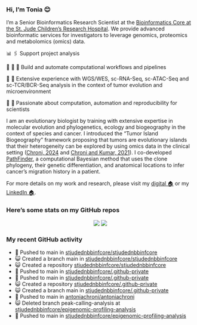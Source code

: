 
### Hi, I’m Tonia 😊

I’m a Senior Bioinformatics Research Scientist at the [Bioinformatics
Core at the St. Jude Children’s Research
Hospital](https://www.stjude.org/research/departments/developmental-neurobiology/shared-resources/bioinformatic-core.html).
We provide advanced bioinformatic services for investigators to leverage
genomics, proteomics and metabolomics (omics) data.

📊 🖇️ Support project analysis

:rocket: :construction: :construction_worker: Build and automate
computational workflows and pipelines

🧬 💪 Extensive experience with WGS/WES, sc-RNA-Seq, sc-ATAC-Seq and
sc-TCR/BCR-Seq analysis in the context of tumor evolution and
microenvironment

:bug: :construction_worker: Passionate about computation, automation and
reproducibility for scientists

I am an evolutionary biologist by training with extensive expertise in
molecular evolution and phylogenetics, ecology and biogeography in the
context of species and cancer. I introduced the “Tumor Island
Biogeography” framework proposing that tumors are evolutionary islands
that their heterogeneity can be explored by using omics data in the
clinical setting ([Chroni,
2024](https://www.taylorfrancis.com/chapters/edit/10.1201/9781003307921-10/tumor-island-biogeography-antonia-chroni)
and [Chroni and Kumar, 2021](https://doi.org/10.1093/gbe/evab276)). I
co-developed [PathFinder](https://github.com/SayakaMiura/PathFinder), a
computational Bayesian method that uses the clone phylogeny, their
genetic differentiation, and anatomical locations to infer cancer’s
migration history in a patient.

For more details on my work and research, please visit my [digital
🏠](https://antoniachroni.github.io/) or my [LinkedIn
🏠](https://www.linkedin.com/in/antonia-chroni-ba1a8514b/).

### Here’s some stats on my GitHub repos

<p align="center">
<img src="https://github-readme-stats.vercel.app/api?username=AntoniaChroni&show_icons=true&theme=dracula">
<img src="https://github-readme-stats.vercel.app/api/top-langs/?username=AntoniaChroni&show=html,css,jupyter%20notebook&layout=compact">
</p>

### My recent GitHub activity

- 📨 Pushed to main in
  [stjudednbbinfcore/stjudednbbinfcore](https://github.com/stjudednbbinfcore/stjudednbbinfcore)
- 😺 Created a branch main in
  [stjudednbbinfcore/stjudednbbinfcore](https://github.com/stjudednbbinfcore/stjudednbbinfcore)
- 😺 Created a repository
  [stjudednbbinfcore/stjudednbbinfcore](https://github.com/stjudednbbinfcore/stjudednbbinfcore)
- 📨 Pushed to main in
  [stjudednbbinfcore/.github-private](https://github.com/stjudednbbinfcore/.github-private)
- 📨 Pushed to main in
  [stjudednbbinfcore/.github-private](https://github.com/stjudednbbinfcore/.github-private)
- 😺 Created a repository
  [stjudednbbinfcore/.github-private](https://github.com/stjudednbbinfcore/.github-private)
- 😺 Created a branch main in
  [stjudednbbinfcore/.github-private](https://github.com/stjudednbbinfcore/.github-private)
- 📨 Pushed to main in
  [antoniachroni/antoniachroni](https://github.com/antoniachroni/antoniachroni)
- 😺 Deleted branch peak-calling-analysis at
  [stjudednbbinfcore/epigenomic-profiling-analysis](https://github.com/stjudednbbinfcore/epigenomic-profiling-analysis)
- 📨 Pushed to main in
  [stjudednbbinfcore/epigenomic-profiling-analysis](https://github.com/stjudednbbinfcore/epigenomic-profiling-analysis)
